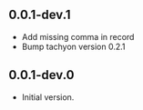 ## 0.0.1-dev.1

- Add missing comma in record
- Bump tachyon version 0.2.1

## 0.0.1-dev.0

- Initial version.
